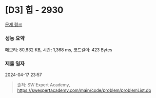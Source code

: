 # [D3] 힙 - 2930 

[문제 링크](https://swexpertacademy.com/main/code/problem/problemDetail.do?contestProbId=AV-Tj7ya3jYDFAXr) 

### 성능 요약

메모리: 80,832 KB, 시간: 1,368 ms, 코드길이: 423 Bytes

### 제출 일자

2024-04-17 23:57



> 출처: SW Expert Academy, https://swexpertacademy.com/main/code/problem/problemList.do